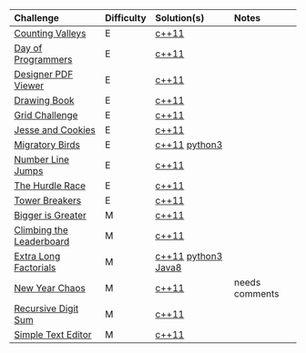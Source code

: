 
| Challenge    | Difficulty | Solution(s) | Notes |
| :-------- | :------- | :------- | :------- |
| [Counting Valleys](https://www.hackerrank.com/challenges/counting-valleys/) | E    | [c++11](counting_valleys.cpp) | |
| [Day of Programmers](https://www.hackerrank.com/challenges/day-of-the-programmer/) | E    | [c++11](day_of_programmers.cpp)| |
| [Designer PDF Viewer](https://www.hackerrank.com/challenges/designer-pdf-viewer/)    | E   | [c++11](designer_pdf_viewer.cpp)| |
| [Drawing Book](https://www.hackerrank.com/challenges/drawing-book)  | E    | [c++11](drawing_book.cpp) | |
| [Grid Challenge](https://www.hackerrank.com/challenges/one-week-preparation-kit-grid-challenge/) | E  | [c++11](grid_challenge.cpp) | |
| [Jesse and Cookies](https://www.hackerrank.com/challenges/one-week-preparation-kit-jesse-and-cookies) | E  | [c++11](jesse_and_cookies.cpp) | |
| [Migratory Birds](https://www.hackerrank.com/challenges/migratory-birds/) | E  | [c++11](migratory_birds.cpp)  [python3](migratory_birds.py)| |
| [Number Line Jumps](https://www.hackerrank.com/challenges/kangaroo/)    | E| [c++11](number_line_jumps.cpp) | |
| [The Hurdle Race](https://www.hackerrank.com/challenges/the-hurdle-race) | E    | [c++11](the_hurdle_race.cpp) | |
| [Tower Breakers](https://www.hackerrank.com/challenges/one-week-preparation-kit-tower-breakers-1/)    | E    | [c++11](tower_breakers.cpp)| |
| [Bigger is Greater](https://www.hackerrank.com/challenges/bigger-is-greater/)  | M    | [c++11](bigger_is_greater.cpp)| |
| [Climbing the Leaderboard](https://www.hackerrank.com/challenges/climbing-the-leaderboard/)  | M    | [c++11](climbing_the_leaderboard.cpp)| |
| [Extra Long Factorials](https://www.hackerrank.com/challenges/extra-long-factorials)  | M    | [c++11](## 'When I have time.') [python3](extra_long_factorials.py) [Java8](extra_long_factorials.java)| |
| [New Year Chaos](https://www.hackerrank.com/challenges/one-week-preparation-kit-new-year-chaos/)  | M   | [c++11](new_year_chaos.cpp) | needs comments |
| [Recursive Digit Sum](https://www.hackerrank.com/challenges/one-week-preparation-kit-recursive-digit-sum/)  | M   | [c++11](recursive_digit_sum.cpp) | |
| [Simple Text Editor](https://www.hackerrank.com/challenges/one-week-preparation-kit-simple-text-editor/)  | M    | [c++11](simple_text_editor.cpp)| |